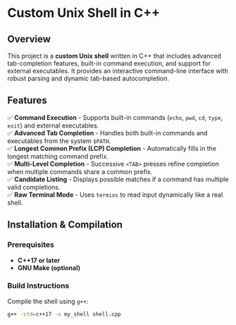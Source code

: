 # Custom Unix Shell in C++

## Overview
This project is a **custom Unix shell** written in C++ that includes advanced tab-completion features, built-in command execution, and support for external executables. It provides an interactive command-line interface with robust parsing and dynamic tab-based autocompletion.

## Features
✅ **Command Execution** - Supports built-in commands (`echo`, `pwd`, `cd`, `type`, `exit`) and external executables.  
✅ **Advanced Tab Completion** - Handles both built-in commands and executables from the system `$PATH`.  
✅ **Longest Common Prefix (LCP) Completion** - Automatically fills in the longest matching command prefix.  
✅ **Multi-Level Completion** - Successive `<TAB>` presses refine completion when multiple commands share a common prefix.  
✅ **Candidate Listing** - Displays possible matches if a command has multiple valid completions.  
✅ **Raw Terminal Mode** - Uses `termios` to read input dynamically like a real shell.  

## Installation & Compilation
### Prerequisites
- **C++17 or later**
- **GNU Make (optional)**

### Build Instructions
Compile the shell using `g++`:

```bash
g++ -std=c++17 -o my_shell shell.cpp
